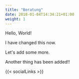 ```yaml
---
title: "Beratung"
date: 2018-01-04T14:34:21+01:00
weight: 1
---
```


Hello, World!

I have changed this now.

Let's add some more.

Another thing has been added!!

{{< socialLinks >}}


